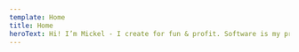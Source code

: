 ```yaml
---
template: Home
title: Home
heroText: Hi! I’m Mickel - I create for fun & profit. Software is my preferred medium of choice.
---
```

